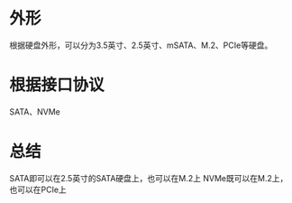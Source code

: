 # 外形
根据硬盘外形，可以分为3.5英寸、2.5英寸、mSATA、M.2、PCIe等硬盘。

# 根据接口协议
SATA、NVMe

# 总结
SATA即可以在2.5英寸的SATA硬盘上，也可以在M.2上
NVMe既可以在M.2上，也可以在PCIe上
